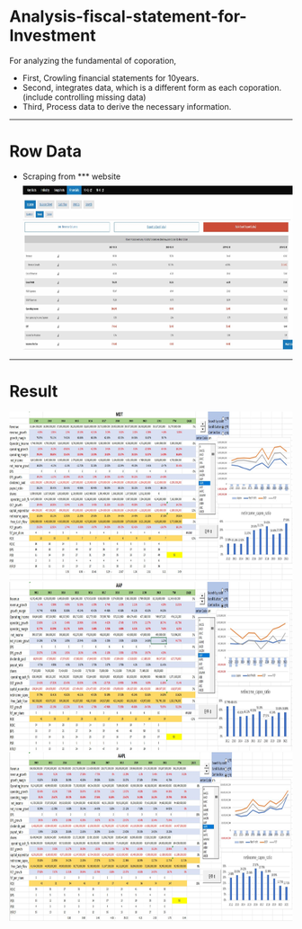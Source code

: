 # Analysis-fiscal-statement-for-Investment
For analyzing the fundamental of coporation, 
- First, Crowling financial statements for 10years. 
- Second, integrates data, which is a different form as each coporation. (include controlling missing data)
- Third, Process data to derive the necessary information.

***
# Row Data
- Scraping from *** website
<img
  src=".\image\web.png"
  width="500"
  height="300"
/>

***
# Result
<img
  src=".\image\result1_MDT.png"
  width="700"
  height="300"
/>
<img
  src=".\image\result2_AAP.png"
  width="700"
  height="300"
/>
<img
  src=".\image\result3_Apple.png"
  width="700"
  height="300"
/>